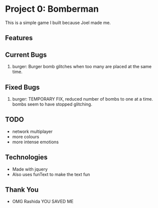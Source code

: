# Project 0: Bomberman

This is a simple game I built because Joel made me.

## Features


## Current Bugs

1. burger: Burger bomb glitches when too many are placed at the same time.

## Fixed Bugs

1. burger: TEMPORARY FIX, reduced number of bombs to one at a time.
   bombs seem to have stopped glitching.


## TODO
- network multiplayer
- more colours
- more intense emotions

## Technologies
- Made with jquery
- Also uses funText to make the text fun

## Thank You
- OMG Rashida YOU SAVED ME
